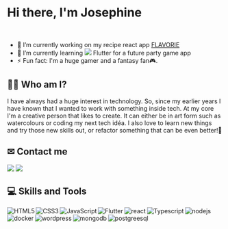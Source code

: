 # Hi there, I'm Josephine 
<br>

- 🔭 I’m currently working on my recipe react app [FLAVORIE](https://github.com/code-crow1337/FLAVORIE-React-Recipe)
- 🌱 I’m currently learning <img src="https://img.icons8.com/color/28/000000/flutter.png"/> Flutter for a future party game app
- ⚡ Fun fact: I'm a huge gamer and a fantasy fan🎮. 

## 🧙‍♀️ Who am I?
I have always had a huge interest in technology. So, since my earlier years I have known that I wanted to work with something inside tech.
At my core I'm a creative person that likes to create. It can either be in art form such as watercolours or coding my next tech idéa. I also love to learn new things and try those new skills out, or refactor something that can be even better!🎨


## ✉ Contact me
[<img src="https://img.icons8.com/color/96/000000/linkedin.png"/>](https://www.linkedin.com/in/josephine-een/)
[<img src="https://img.icons8.com/fluent/96/000000/gmail.png"/>](mailto:josephine.een@gmail.com?subject=[GitHub])

## 💻 Skills  and Tools
<img align="left" src="https://img.icons8.com/color/96/000000/html-5.png" alt="HTML5"/>
<img align="left" src="https://img.icons8.com/color/96/000000/css3.png" alt="CSS3"/>
<img align="left" src="https://img.icons8.com/color/96/000000/javascript.png" alt="JavaScript"/>
<img align="left" src="https://img.icons8.com/color/96/000000/flutter.png" alt="Flutter"/>
<img align="left" src="https://img.icons8.com/color/96/000000/react-native.png" alt="react"/>
<img align="left" src="https://img.icons8.com/color/96/000000/typescript.png" alt="Typescript"/>
<img align="left" src="https://img.icons8.com/color/96/000000/nodejs.png" alt="nodejs"/>
<img align="left" src="https://img.icons8.com/color/96/000000/docker.png" alt="docker"/>
<img align="left" src="https://img.icons8.com/color/96/000000/wordpress.png" alt="wordpress"/>
<img align="left" src="https://img.icons8.com/color/96/000000/mongodb.png" alt="mongodb"/>
<img align="left" src="https://img.icons8.com/color/96/000000/postgreesql.png" alt="postgreesql"/>
<!--
**code-crow1337/code-crow1337** is a ✨ _special_ ✨ repository because its `README.md` (this file) appears on your GitHub profile.



